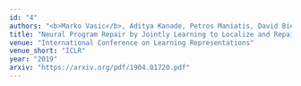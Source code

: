 ```yaml
---
id: "4"
authors: "<b>Marko Vasic</b>, Aditya Kanade, Petros Maniatis, David Bieber, Rishabh Singh"
title: "Neural Program Repair by Jointly Learning to Localize and Repair"
venue: "International Conference on Learning Representations"
venue_short: "ICLR"
year: "2019"
arxiv: "https://arxiv.org/pdf/1904.01720.pdf"
---
```

